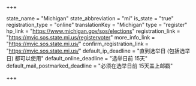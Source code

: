 +++

state_name = "Michigan"
state_abbreviation = "mi"
is_state = "true"
registration_type = "online"
translationKey = "Michigan"
type = "register"
hp_link = "https://www.michigan.gov/sos/elections"
registration_link = "https://mvic.sos.state.mi.us/registervoter"
more_info_link = "https://mvic.sos.state.mi.us/"
confirm_registration_link = "https://mvic.sos.state.mi.us/"
default_ip_deadline = "直到选举日 (包括选举日) 都可以使用"
default_online_deadline = "选举日前 15天"
default_mail_postmarked_deadline = "必须在选举日前 15天盖上邮戳"

+++